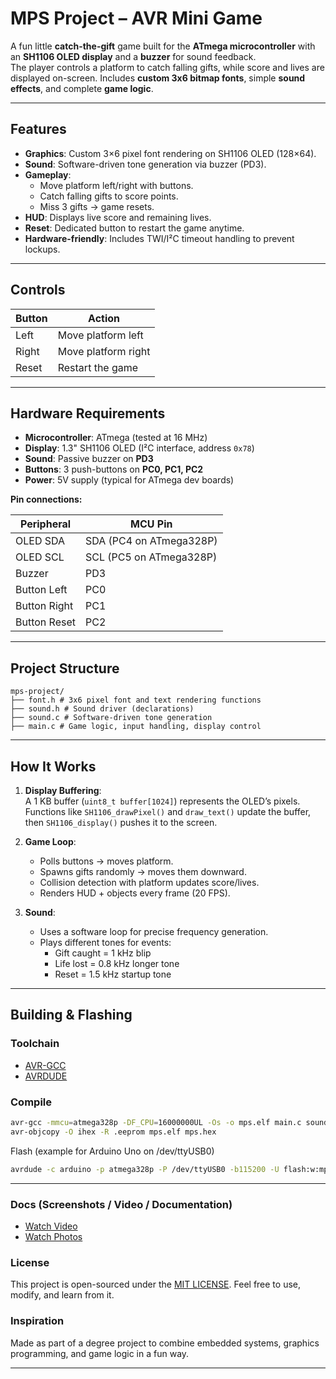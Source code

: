# MPS Project – AVR Mini Game

A fun little **catch-the-gift** game built for the **ATmega microcontroller** with an **SH1106 OLED display** and a **buzzer** for sound feedback.  
The player controls a platform to catch falling gifts, while score and lives are displayed on-screen. Includes **custom 3x6 bitmap fonts**, simple **sound effects**, and complete **game logic**.

---

## Features

- **Graphics**: Custom 3×6 pixel font rendering on SH1106 OLED (128×64).  
- **Sound**: Software-driven tone generation via buzzer (PD3).  
- **Gameplay**: 
  - Move platform left/right with buttons.  
  - Catch falling gifts to score points.  
  - Miss 3 gifts → game resets.  
- **HUD**: Displays live score and remaining lives.  
- **Reset**: Dedicated button to restart the game anytime.  
- **Hardware-friendly**: Includes TWI/I²C timeout handling to prevent lockups.

---

## Controls

| Button | Action             |
|--------|--------------------|
| Left   | Move platform left |
| Right  | Move platform right|
| Reset  | Restart the game   |

---

## Hardware Requirements

- **Microcontroller**: ATmega (tested at 16 MHz)  
- **Display**: 1.3" SH1106 OLED (I²C interface, address `0x78`)  
- **Sound**: Passive buzzer on **PD3**  
- **Buttons**: 3 push-buttons on **PC0, PC1, PC2**  
- **Power**: 5V supply (typical for ATmega dev boards)

**Pin connections:**

| Peripheral      | MCU Pin |
|-----------------|---------|
| OLED SDA        | SDA (PC4 on ATmega328P) |
| OLED SCL        | SCL (PC5 on ATmega328P) |
| Buzzer          | PD3 |
| Button Left     | PC0 |
| Button Right    | PC1 |
| Button Reset    | PC2 |

---

## Project Structure
```
mps-project/
├── font.h # 3x6 pixel font and text rendering functions
├── sound.h # Sound driver (declarations)
├── sound.c # Software-driven tone generation
├── main.c # Game logic, input handling, display control
```

---

## How It Works

1. **Display Buffering**:  
   A 1 KB buffer (`uint8_t buffer[1024]`) represents the OLED’s pixels.  
   Functions like `SH1106_drawPixel()` and `draw_text()` update the buffer, then `SH1106_display()` pushes it to the screen.

2. **Game Loop**:  
   - Polls buttons → moves platform.  
   - Spawns gifts randomly → moves them downward.  
   - Collision detection with platform updates score/lives.  
   - Renders HUD + objects every frame (20 FPS).  

3. **Sound**:  
   - Uses a software loop for precise frequency generation.  
   - Plays different tones for events:  
     - Gift caught = 1 kHz blip  
     - Life lost = 0.8 kHz longer tone  
     - Reset = 1.5 kHz startup tone  

---

## Building & Flashing

### Toolchain
- [AVR-GCC](https://www.nongnu.org/avr-libc/)
- [AVRDUDE](https://www.nongnu.org/avrdude/)

### Compile
```bash
avr-gcc -mmcu=atmega328p -DF_CPU=16000000UL -Os -o mps.elf main.c sound.c
avr-objcopy -O ihex -R .eeprom mps.elf mps.hex
```
Flash (example for Arduino Uno on /dev/ttyUSB0)
```bash
avrdude -c arduino -p atmega328p -P /dev/ttyUSB0 -b115200 -U flash:w:mps.hex
```
---

### Docs (Screenshots / Video / Documentation)
- [Watch Video](https://drive.google.com/file/d/1Kwvu2YDM5kLghnLNrkTukM20_BHMjaY6/view?usp=drive_link)
- [Watch Photos](./Docs)

### License

This project is open-sourced under the [MIT LICENSE](./LICENSE).
Feel free to use, modify, and learn from it.

### Inspiration

Made as part of a degree project to combine embedded systems, graphics programming, and game logic in a fun way.


---
